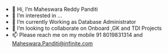 - 👋 Hi, I’m Maheswara Reddy Panditi
- 👀 I’m interested in ...
- 🌱 I’m currently Working as Database Administrator
- 💞️ I’m looking to collaborate on Onboard ,GK and TDI Projects
- 📫 Please reach me on my mobile 91 8019831314 and Maheswara.Panditi@infinite.com

<!---
maheswarap/maheswarap is a ✨ special ✨ repository because its `README.md` (this file) appears on your GitHub profile.
You can click the Preview link to take a look at your changes.
--->
